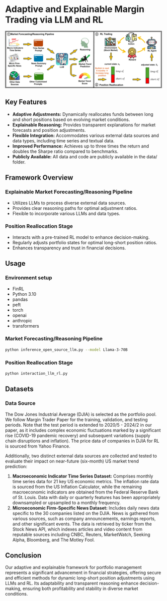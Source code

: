 # Adaptive and Explainable Margin Trading via LLM and RL

![Adaptive and Explainable Margin Trading via LLM and RL](framework-finance-llm.jpg)

## Key Features
- **Adaptive Adjustments:** Dynamically reallocates funds between long and short positions based on evolving market conditions.
- **Explainable Reasoning:** Provides transparent explanations for market forecasts and position adjustments.
- **Flexible Integration:** Accommodates various external data sources and data types, including time series and textual data.
- **Improved Performance:** Achieves up to three times the return and doubles the Sharpe ratio compared to benchmarks.
- **Publicly Available:** All data and code are publicly available in the data/ folder.
  
## Framework Overview
### Explainable Market Forecasting/Reasoning Pipeline
- Utilizes LLMs to process diverse external data sources.
- Provides clear reasoning paths for optimal adjustment ratios.
- Flexible to incorporate various LLMs and data types.

### Position Reallocation Stage
- Interacts with a pre-trained RL model to enhance decision-making.
- Regularly adjusts portfolio states for optimal long-short position ratios.
- Enhances transparency and trust in financial decisions.

## Usage

### Environment setup
* FinRL
* Python 3.10
* pandas
* peft
* torch
* openai
* anthropic
* transformers
  
### Market Forecasting/Reasoning Pipeline
```bash
python inference_open_source_llm.py --model Llama-3-70B
```

### Position Reallocation Stage
```bash
python interaction_llm_rl.py
```

## Datasets
### Data Source
The Dow Jones Industrial Average (DJIA) is selected as the portfolio pool. We follow Margin Trader Paper for the training, validation, and testing periods. Note that the test period is extended to 2020/5 - 2024/2 in our paper, as it includes complex economic fluctuations marked by a significant rise (COVID-19 pandemic recovery) and subsequent variations (supply chain disruptions and inflation). The price data of companies in DJIA for RL is sourced from Yahoo Finance.

Additionally, two distinct external data sources are collected and tested to evaluate their impact on near-future (six-month) US market trend prediction:
1. **Macroeconomic Indicator Time Series Dataset:** Comprises monthly time series data for 21 key US economic metrics. The inflation rate data is sourced from the US Inflation Calculator, while the remaining macroeconomic indicators are obtained from the Federal Reserve Bank of St. Louis. Data with daily or quarterly features has been appropriately downsampled or upsampled to a monthly frequency.
2. **Microeconomic Firm-Specific News Dataset:** Includes daily news data specific to the 30 companies listed on the DJIA. News is gathered from various sources, such as company announcements, earnings reports, and other significant events. The data is retrieved by ticker from the Stock News API, which indexes articles and video content from reputable sources including CNBC, Reuters, MarketWatch, Seeking Alpha, Bloomberg, and The Motley Fool.

## Conclusion
Our adaptive and explainable framework for portfolio management represents a significant advancement in financial strategies, offering secure and efficient methods for dynamic long-short position adjustments using LLMs and RL. Its adaptability and transparent reasoning enhance decision-making, ensuring both profitability and stability in diverse market conditions.
